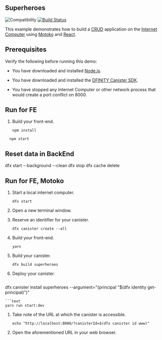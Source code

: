## Superheroes

![Compatibility](https://img.shields.io/badge/compatibility-0.6.25-blue)
[![Build Status](https://github.com/dfinity/examples/workflows/motoko-superheroes-example/badge.svg)](https://github.com/dfinity/examples/actions?query=workflow%3Amotoko-superheroes-example)

This example demonstrates how to build a
[CRUD](https://en.wikipedia.org/wiki/Create,_read,_update_and_delete)
application on the [Internet Computer](https://dfinity.org) using
[Motoko](https://sdk.dfinity.org/docs/language-guide/motoko.html) and
[React](https://reactjs.org).

## Prerequisites

Verify the following before running this demo:

- You have downloaded and installed [Node.js](https://nodejs.org).

- You have downloaded and installed the [DFINITY Canister
  SDK](https://sdk.dfinity.org).

- You have stopped any Internet Computer or other network process that would
  create a port conflict on 8000.

## Run for FE

1. Build your front-end.

   ```text
   npm install
   ```

```text
  npm start
```

## Reset data in BackEnd

dfx start --background --clean
dfx stop
dfx cache delete

## Run for FE, Motoko

1. Start a local internet computer.

   ```text
   dfx start
   ```

1. Open a new terminal window.

1. Reserve an identifier for your canister.

   ```text
   dfx canister create --all
   ```

1. Build your front-end.

   ```text
   yarn
   ```

1. Build your canister.

   ```text
   dfx build superheroes
   ```

1. Deploy your canister.

   ```text

   ```

dfx canister install superheroes --argument="(principal \"$(dfx identity get-principal)\")"

````
```text
yarn run start:dev
````

1. Take note of the URL at which the canister is accessible.

   ```text
   echo "http://localhost:8000/?canisterId=$(dfx canister id www)"
   ```

1. Open the aforementioned URL in your web browser.
